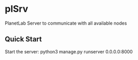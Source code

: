 plSrv
=====

PlanetLab Server to communicate with all available nodes

## Quick Start
Start the server: python3 manage.py runserver 0.0.0.0:8000
